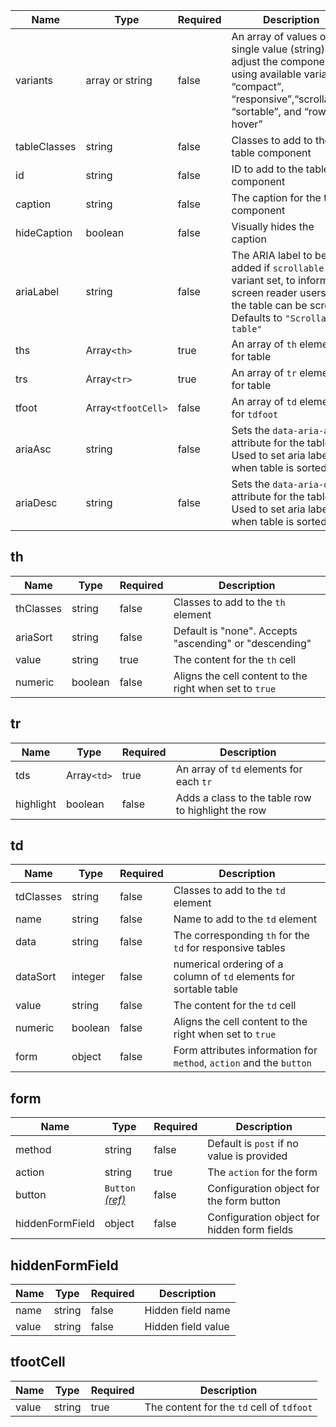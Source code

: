 | Name         | Type               | Required | Description                                                                                                                                                     |
| ------------ | ------------------ | -------- | --------------------------------------------------------------------------------------------------------------------------------------------------------------- |
| variants     | array or string    | false    | An array of values or single value (string) to adjust the component using available variants: “compact”, “responsive”,“scrollable”, “sortable”, and “row-hover” |
| tableClasses | string             | false    | Classes to add to the table component                                                                                                                           |
| id           | string             | false    | ID to add to the table component                                                                                                                                |
| caption      | string             | false    | The caption for the table component                                                                                                                             |
| hideCaption  | boolean            | false    | Visually hides the caption                                                                                                                                      |
| ariaLabel    | string             | false    | The ARIA label to be added if `scrollable` variant set, to inform screen reader users that the table can be scrolled. Defaults to `"Scrollable table"`          |
| ths          | Array`<th>`        | true     | An array of `th` elements for table                                                                                                                             |
| trs          | Array`<tr>`        | true     | An array of `tr` elements for table                                                                                                                             |
| tfoot        | Array`<tfootCell>` | false    | An array of `td` elements for `tdfoot`                                                                                                                          |
| ariaAsc      | string             | false    | Sets the `data-aria-asc` attribute for the table. Used to set aria labels when table is sorted                                                                  |
| ariaDesc     | string             | false    | Sets the `data-aria-desc` attribute for the table. Used to set aria labels when table is sorted                                                                 |

## th

| Name      | Type    | Required | Description                                             |
| --------- | ------- | -------- | ------------------------------------------------------- |
| thClasses | string  | false    | Classes to add to the `th` element                      |
| ariaSort  | string  | false    | Default is "none". Accepts "ascending" or "descending"  |
| value     | string  | true     | The content for the `th` cell                           |
| numeric   | boolean | false    | Aligns the cell content to the right when set to `true` |

## tr

| Name      | Type        | Required | Description                                        |
| --------- | ----------- | -------- | -------------------------------------------------- |
| tds       | Array`<td>` | true     | An array of `td` elements for each `tr`            |
| highlight | boolean     | false    | Adds a class to the table row to highlight the row |

## td

| Name      | Type    | Required | Description                                                         |
| --------- | ------- | -------- | ------------------------------------------------------------------- |
| tdClasses | string  | false    | Classes to add to the `td` element                                  |
| name      | string  | false    | Name to add to the `td` element                                     |
| data      | string  | false    | The corresponding `th` for the `td` for responsive tables           |
| dataSort  | integer | false    | numerical ordering of a column of `td` elements for sortable table  |
| value     | string  | false    | The content for the `td` cell                                       |
| numeric   | boolean | false    | Aligns the cell content to the right when set to `true`             |
| form      | object  | false    | Form attributes information for `method`, `action` and the `button` |

## form

| Name            | Type                                   | Required | Description                                 |
| --------------- | -------------------------------------- | -------- | ------------------------------------------- |
| method          | string                                 | false    | Default is `post` if no value is provided   |
| action          | string                                 | true     | The `action` for the form                   |
| button          | `Button` [_(ref)_](/components/button) | false    | Configuration object for the form button    |
| hiddenFormField | object                                 | false    | Configuration object for hidden form fields |

## hiddenFormField

| Name  | Type   | Required | Description        |
| ----- | ------ | -------- | ------------------ |
| name  | string | false    | Hidden field name  |
| value | string | false    | Hidden field value |

## tfootCell

| Name  | Type   | Required | Description                               |
| ----- | ------ | -------- | ----------------------------------------- |
| value | string | true     | The content for the `td` cell of `tdfoot` |
